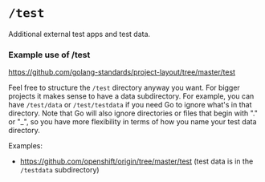 # `/test`
Additional external test apps and test data.

### Example use of /test

https://github.com/golang-standards/project-layout/tree/master/test


Feel free to structure the `/test` directory anyway you want. For bigger projects it makes sense to have a data subdirectory. 
For example, you can have `/test/data` or `/test/testdata` if you need Go to ignore what's in that directory. 
Note that Go will also ignore directories or files that begin with "." or "_", so you have more flexibility in terms of how you name your test data directory.

Examples:

* https://github.com/openshift/origin/tree/master/test (test data is in the `/testdata` subdirectory)

